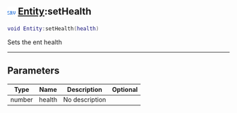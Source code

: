 ## ![server](.gitbook/assets/server.png) [Entity](./readme/Entity/README.md):setHealth

```lua
void Entity:setHealth(health)
```

Sets the ent health

------
## Parameters

| Type   | Name | Description | Optional |
| ------ | ---- | ----------- | -------: |
| number | health | No description |  |

